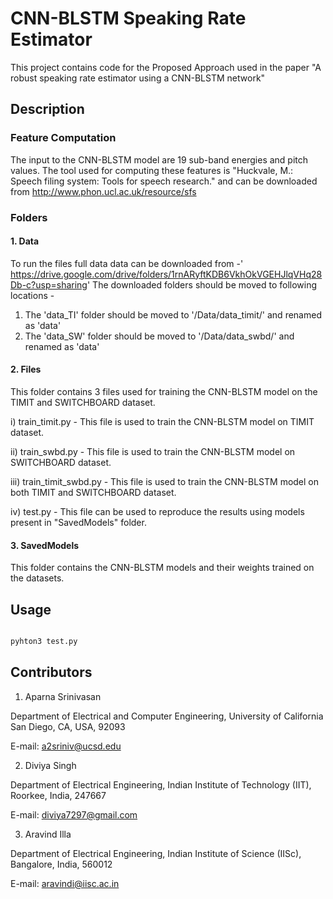 # CNN-BLSTM Speaking Rate Estimator

This project contains code for the Proposed Approach used in the paper "A robust speaking rate estimator using a CNN-BLSTM network"

## Description



### Feature Computation

The input to the CNN-BLSTM model are 19 sub-band energies and pitch values. The tool used for computing these features is "Huckvale, M.: Speech filing system: Tools for speech research." and can be downloaded from http://www.phon.ucl.ac.uk/resource/sfs

### Folders 

#### 1. Data

To run the files full data data can be downloaded from -' https://drive.google.com/drive/folders/1rnARyftKDB6VkhOkVGEHJlqVHq28Db-c?usp=sharing'
The downloaded folders should be moved to following locations - 
1. The 'data_TI' folder should be moved to '/Data/data_timit/' and renamed as 'data'
2. The 'data_SW' folder should be moved to '/Data/data_swbd/' and renamed as 'data'

#### 2. Files
This folder contains 3 files used for training the CNN-BLSTM model on the TIMIT and SWITCHBOARD dataset.
  
i)	train_timit.py  - This file is used to train the CNN-BLSTM model on TIMIT dataset.

ii)	train_swbd.py  - This file is used to train the CNN-BLSTM model on SWITCHBOARD dataset.

iii)	train_timit_swbd.py - This file is used to train the CNN-BLSTM model on both TIMIT and SWITCHBOARD dataset.

iv) test.py - This file can be used to reproduce the  results using models present in "SavedModels" folder.

#### 3. SavedModels 
This folder contains the CNN-BLSTM models and their weights trained on the datasets.



## Usage

```python

pyhton3 test.py

```

## Contributors
1. Aparna Srinivasan

Department of Electrical and Computer Engineering, University of California San Diego, CA, USA, 92093

E-mail: a2sriniv@ucsd.edu

2. Diviya Singh

Department of Electrical Engineering, Indian Institute of Technology (IIT), Roorkee, India, 247667

E-mail: diviya7297@gmail.com

3. Aravind Illa

Department of Electrical Engineering, Indian Institute of Science (IISc), Bangalore, India, 560012

E-mail: aravindi@iisc.ac.in
